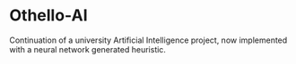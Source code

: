 # Othello-AI
Continuation of a university Artificial Intelligence project, now implemented with a neural network generated heuristic.
